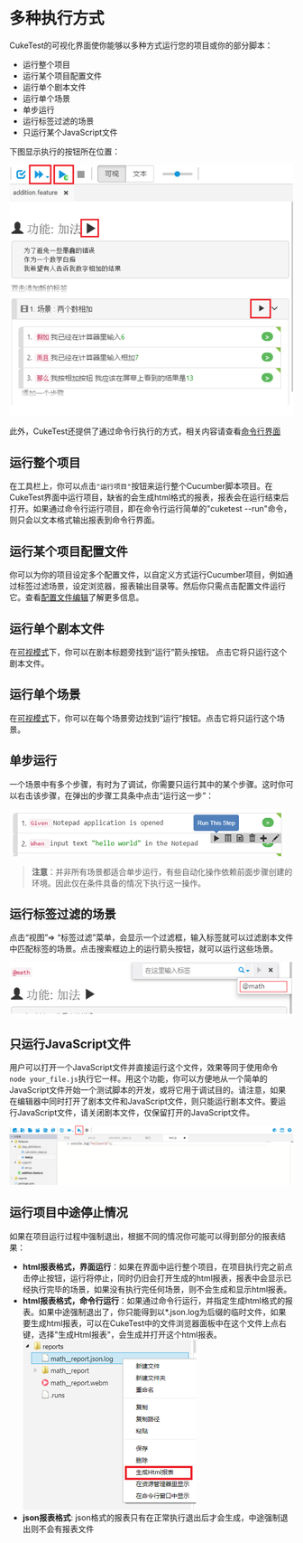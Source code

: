 # 多种执行方式

CukeTest的可视化界面使你能够以多种方式运行您的项目或你的部分脚本：

* 运行整个项目
* 运行某个项目配置文件
* 运行单个剧本文件
* 运行单个场景
* 单步运行
* 运行标签过滤的场景
* 只运行某个JavaScript文件

下图显示执行的按钮所在位置：

![](assets/run_options.png)

此外，CukeTest还提供了通过命令行执行的方式，相关内容请查看[命令行界面](cli.md)


## 运行整个项目

在工具栏上，你可以点击`"运行项目"`按钮来运行整个Cucumber脚本项目。在CukeTest界面中运行项目，缺省的会生成html格式的报表，报表会在运行结束后打开。如果通过命令行运行项目，即在命令行运行简单的"cuketest --run"命令，则只会以文本格式输出报表到命令行界面。


## 运行某个项目配置文件

你可以为你的项目设定多个配置文件，以自定义方式运行Cucumber项目，例如通过标签过滤场景，设定浏览器，报表输出目录等。然后你只需点击配置文件运行它。查看[配置文件编辑](/execution/profiles.md)了解更多信息。

## 运行单个剧本文件

在[可视模式](/features/visual_mode.md)下，你可以在剧本标题旁找到“运行”箭头按钮。 点击它将只运行这个剧本文件。

## 运行单个场景

在[可视模式](/features/visual_mode.md)下，你可以在每个场景旁边找到“运行”按钮。点击它将只运行这个场景。

## 单步运行

一个场景中有多个步骤，有时为了调试，你需要只运行其中的某个步骤。这时你可以右击该步骤，在弹出的步骤工具条中点击“运行这一步”：

![](assets/run_this_step.png)

>**注意**：并非所有场景都适合单步运行，有些自动化操作依赖前面步骤创建的环境。因此仅在条件具备的情况下执行这一操作。

## 运行标签过滤的场景

点击“视图”=> “标签过滤”菜单，会显示一个过滤框，输入标签就可以过滤剧本文件中匹配标签的场景。点击搜索框边上的运行箭头按钮，就可以运行这些场景。

![](assets/filter_tags.png)

## 只运行JavaScript文件

用户可以打开一个JavaScript文件并直接运行这个文件，效果等同于使用命令`node your_file.js`执行它一样。用这个功能，你可以方便地从一个简单的JavaScript文件开始一个测试脚本的开发，或将它用于调试目的。请注意，如果在编辑器中同时打开了剧本文件和JavaScript文件，则只能运行剧本文件。要运行JavaScript文件，请关闭剧本文件，仅保留打开的JavaScript文件。

![](assets/run_javascript.png)

## 运行项目中途停止情况

如果在项目运行过程中强制退出，根据不同的情况你可能可以得到部分的报表结果：

* **html报表格式，界面运行**：如果在界面中运行整个项目，在项目执行完之前点击停止按钮，运行将停止，同时仍旧会打开生成的html报表，报表中会显示已经执行完毕的场景，如果没有执行完任何场景，则不会生成和显示html报表。
* **html报表格式，命令行运行**：如果通过命令行运行，并指定生成html格式的报表。如果中途强制退出了，你只能得到以*.json.log为后缀的临时文件，如果要生成html报表，可以在CukeTest中的文件浏览器面板中在这个文件上点右键，选择"生成Html报表"，会生成并打开这个html报表。
![](assets/log_to_report.png)
* **json报表格式**: json格式的报表只有在正常执行退出后才会生成，中途强制退出则不会有报表文件